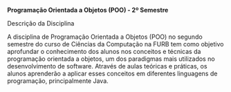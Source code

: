 **Programação Orientada a Objetos (POO) - 2º Semestre**

Descrição da Disciplina


A disciplina de Programação Orientada a Objetos (POO) no segundo semestre do curso de Ciências da Computação na FURB tem como objetivo aprofundar o conhecimento dos alunos nos conceitos e técnicas da programação orientada a objetos, um dos paradigmas mais utilizados no desenvolvimento de software. Através de aulas teóricas e práticas, os alunos aprenderão a aplicar esses conceitos em diferentes linguagens de programação, principalmente Java.
